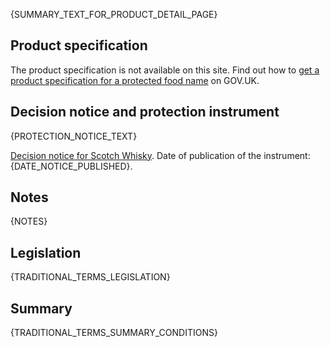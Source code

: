 {SUMMARY_TEXT_FOR_PRODUCT_DETAIL_PAGE}

## Product specification

The product specification is not available on this site. Find out how to [get a product specification for a protected food name](https://www.gov.uk/link-to-follow) on GOV.UK.

## Decision notice and protection instrument

{PROTECTION_NOTICE_TEXT}

[Decision notice for Scotch Whisky]({LINK_TO_PROTECTION_INSTRUMENT}). Date of publication of the instrument: {DATE_NOTICE_PUBLISHED}.

## Notes

{NOTES}

## Legislation

{TRADITIONAL_TERMS_LEGISLATION}

## Summary

{TRADITIONAL_TERMS_SUMMARY_CONDITIONS}
